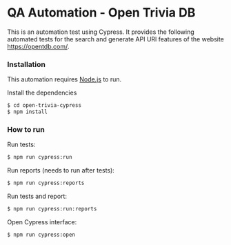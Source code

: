# QA Automation - Open Trivia DB

This is an automation test using Cypress. It provides the following automated tests for the search and generate API URl features of the website https://opentdb.com/.

### Installation

This automation requires [Node.js](https://nodejs.org/) to run.

Install the dependencies

```sh
$ cd open-trivia-cypress
$ npm install 
```

### How to run

Run tests:
```sh
$ npm run cypress:run
```

Run reports (needs to run after tests):
```sh
$ npm run cypress:reports
```

Run tests and report:
```sh
$ npm run cypress:run:reports
```

Open Cypress interface:
```sh
$ npm run cypress:open
```
